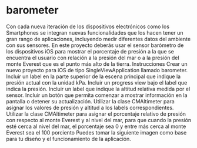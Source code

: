 # barometer
Con cada nueva iteración de los dispositivos electrónicos como los Smartphones se integran nuevas funcionalidades que los hacen tener un gran rango de aplicaciones, incluyendo medir diferentes datos del ambiente con sus sensores.  En este proyecto deberás usar el sensor barómetro de los dispositivos iOS para mostrar el porcentaje de presión a la que se encuentra el usuario con relación a la presión del mar o a la presión del monte Everest que es el punto más alto de la tierra.  Instrucciones  Crear un nuevo proyecto para iOS de tipo SingleViewApplication llamado barometer.  Incluir un label en la parte superior de la escena principal que indique la presión actual con la unidad kPa.  Incluir un progress view bajo el label que indica la presión.  Incluir un label que indique la altitud relativa medida por el sensor.  Incluir un botón que permita comenzar a mostrar información en la pantalla o detener su actualización.  Utilizar la clase CMAltimeter para asignar los valores de presión y altitud a los labels correspondientes.  Utilizar la clase CMAltimeter para asignar el porcentaje relativo de presión con respecto al monte Everest y al nivel del mar, para que cuando la presión esté cerca al nivel del mar, el porcentaje sea 0 y entre más cerca al monte Everest sea el 100 porciento  Puedes tomar la siguiente imagen como base para tu diseño y el funcionamiento de la aplicación.
